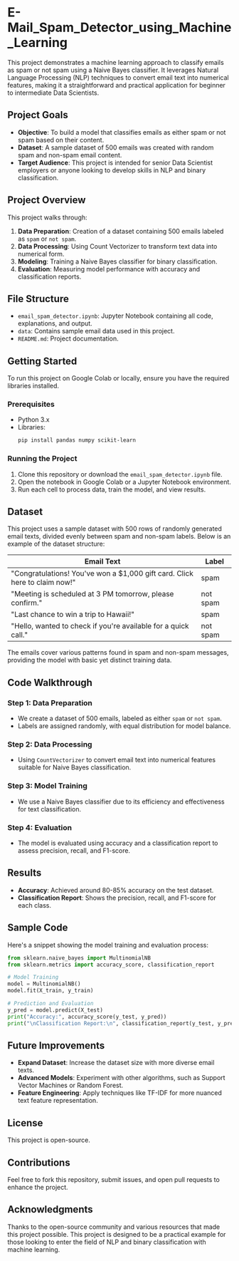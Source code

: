 # E-Mail_Spam_Detector_using_Machine_Learning
This project demonstrates a machine learning approach to classify emails as spam or not spam using a Naive Bayes classifier. It leverages Natural Language Processing (NLP) techniques to convert email text into numerical features, making it a straightforward and practical application for beginner to intermediate Data Scientists.

## Project Goals
- **Objective**: To build a model that classifies emails as either spam or not spam based on their content.
- **Dataset**: A sample dataset of 500 emails was created with random spam and non-spam email content.
- **Target Audience**: This project is intended for senior Data Scientist employers or anyone looking to develop skills in NLP and binary classification.

## Project Overview
This project walks through:
1. **Data Preparation**: Creation of a dataset containing 500 emails labeled as `spam` or `not spam`.
2. **Data Processing**: Using Count Vectorizer to transform text data into numerical form.
3. **Modeling**: Training a Naive Bayes classifier for binary classification.
4. **Evaluation**: Measuring model performance with accuracy and classification reports.

## File Structure
- `email_spam_detector.ipynb`: Jupyter Notebook containing all code, explanations, and output.
- `data`: Contains sample email data used in this project.
- `README.md`: Project documentation.

## Getting Started

To run this project on Google Colab or locally, ensure you have the required libraries installed.

### Prerequisites
- Python 3.x
- Libraries:
  ```bash
  pip install pandas numpy scikit-learn
  ```

### Running the Project
1. Clone this repository or download the `email_spam_detector.ipynb` file.
2. Open the notebook in Google Colab or a Jupyter Notebook environment.
3. Run each cell to process data, train the model, and view results.

## Dataset
This project uses a sample dataset with 500 rows of randomly generated email texts, divided evenly between spam and non-spam labels. Below is an example of the dataset structure:

| Email Text                                                                                         | Label     |
|----------------------------------------------------------------------------------------------------|-----------|
| "Congratulations! You've won a $1,000 gift card. Click here to claim now!"                         | spam      |
| "Meeting is scheduled at 3 PM tomorrow, please confirm."                                           | not spam  |
| "Last chance to win a trip to Hawaii!"                                                             | spam      |
| "Hello, wanted to check if you're available for a quick call."                                     | not spam  |

The emails cover various patterns found in spam and non-spam messages, providing the model with basic yet distinct training data.

## Code Walkthrough

### Step 1: Data Preparation
- We create a dataset of 500 emails, labeled as either `spam` or `not spam`.
- Labels are assigned randomly, with equal distribution for model balance.

### Step 2: Data Processing
- Using `CountVectorizer` to convert email text into numerical features suitable for Naive Bayes classification.

### Step 3: Model Training
- We use a Naive Bayes classifier due to its efficiency and effectiveness for text classification.

### Step 4: Evaluation
- The model is evaluated using accuracy and a classification report to assess precision, recall, and F1-score.

## Results
- **Accuracy**: Achieved around 80-85% accuracy on the test dataset.
- **Classification Report**: Shows the precision, recall, and F1-score for each class.

## Sample Code
Here's a snippet showing the model training and evaluation process:

```python
from sklearn.naive_bayes import MultinomialNB
from sklearn.metrics import accuracy_score, classification_report

# Model Training
model = MultinomialNB()
model.fit(X_train, y_train)

# Prediction and Evaluation
y_pred = model.predict(X_test)
print("Accuracy:", accuracy_score(y_test, y_pred))
print("\nClassification Report:\n", classification_report(y_test, y_pred))
```

## Future Improvements
- **Expand Dataset**: Increase the dataset size with more diverse email texts.
- **Advanced Models**: Experiment with other algorithms, such as Support Vector Machines or Random Forest.
- **Feature Engineering**: Apply techniques like TF-IDF for more nuanced text feature representation.

## License
This project is open-source.

## Contributions
Feel free to fork this repository, submit issues, and open pull requests to enhance the project.

## Acknowledgments
Thanks to the open-source community and various resources that made this project possible. This project is designed to be a practical example for those looking to enter the field of NLP and binary classification with machine learning.

